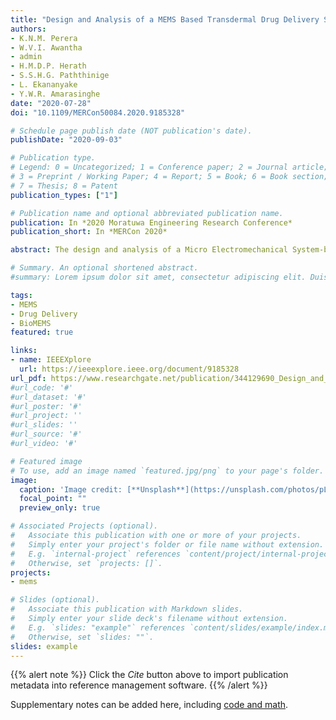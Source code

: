 ```yaml
---
title: "Design and Analysis of a MEMS Based Transdermal Drug Delivery System"
authors:
- K.N.M. Perera
- W.V.I. Awantha
- admin
- H.M.D.P. Herath
- S.S.H.G. Paththinige
- L. Ekananyake
- Y.W.R. Amarasinghe
date: "2020-07-28"
doi: "10.1109/MERCon50084.2020.9185328"

# Schedule page publish date (NOT publication's date).
publishDate: "2020-09-03"

# Publication type.
# Legend: 0 = Uncategorized; 1 = Conference paper; 2 = Journal article;
# 3 = Preprint / Working Paper; 4 = Report; 5 = Book; 6 = Book section;
# 7 = Thesis; 8 = Patent
publication_types: ["1"]

# Publication name and optional abbreviated publication name.
publication: In *2020 Moratuwa Engineering Research Conference*
publication_short: In *MERCon 2020*

abstract: The design and analysis of a Micro Electromechanical System-based (MEMS-based) Transdermal Drug Delivery System are presented in the research article. A conceptual design for the delivery of Levodopa was proposed by the authors. Major components of the system were identified as a microfluidic pump, microneedle array and the microfluidic channels connecting the system. The working principles of these components were selected according to the persisting requirements and design considerations. Simulations were conducted to evaluate the performance and to optimize the design of the system. A fabrication method for the system was proposed by the authors as a stacked layer. The results of the simulations conducted were presented. The simulations show positive results with the performance of the system and do not suggest a mode of mechanical failure of the system at the given boundary conditions. The paper concludes with recommendations for future work.

# Summary. An optional shortened abstract.
#summary: Lorem ipsum dolor sit amet, consectetur adipiscing elit. Duis posuere tellus ac convallis placerat. Proin tincidunt magna sed ex sollicitudin condimentum.

tags:
- MEMS
- Drug Delivery
- BioMEMS
featured: true

links:
- name: IEEEXplore
  url: https://ieeexplore.ieee.org/document/9185328
url_pdf: https://www.researchgate.net/publication/344129690_Design_and_Analysis_of_a_MEMS_Based_Transdermal_Drug_Delivery_System
#url_code: '#'
#url_dataset: '#'
#url_poster: '#'
#url_project: ''
#url_slides: ''
#url_source: '#'
#url_video: '#'

# Featured image
# To use, add an image named `featured.jpg/png` to your page's folder. 
image:
  caption: 'Image credit: [**Unsplash**](https://unsplash.com/photos/pLCdAaMFLTE)'
  focal_point: ""
  preview_only: true

# Associated Projects (optional).
#   Associate this publication with one or more of your projects.
#   Simply enter your project's folder or file name without extension.
#   E.g. `internal-project` references `content/project/internal-project/index.md`.
#   Otherwise, set `projects: []`.
projects:
- mems

# Slides (optional).
#   Associate this publication with Markdown slides.
#   Simply enter your slide deck's filename without extension.
#   E.g. `slides: "example"` references `content/slides/example/index.md`.
#   Otherwise, set `slides: ""`.
slides: example
---
```


{{% alert note %}}
Click the *Cite* button above to import publication metadata into reference management software.
{{% /alert %}}



Supplementary notes can be added here, including [code and math](https://sourcethemes.com/academic/docs/writing-markdown-latex/).

